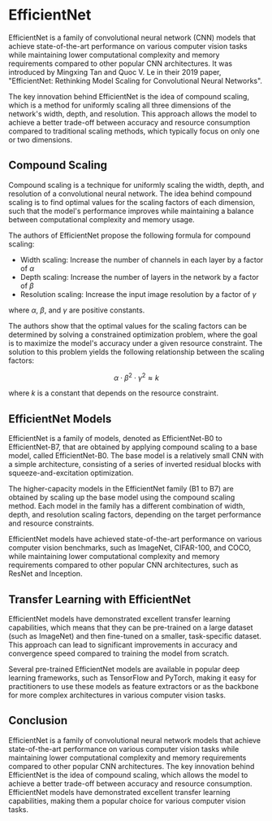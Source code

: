 # EfficientNet

EfficientNet is a family of convolutional neural network (CNN) models that achieve state-of-the-art performance on various computer vision tasks while maintaining lower computational complexity and memory requirements compared to other popular CNN architectures. It was introduced by Mingxing Tan and Quoc V. Le in their 2019 paper, "EfficientNet: Rethinking Model Scaling for Convolutional Neural Networks".

The key innovation behind EfficientNet is the idea of compound scaling, which is a method for uniformly scaling all three dimensions of the network's width, depth, and resolution. This approach allows the model to achieve a better trade-off between accuracy and resource consumption compared to traditional scaling methods, which typically focus on only one or two dimensions.

## Compound Scaling

Compound scaling is a technique for uniformly scaling the width, depth, and resolution of a convolutional neural network. The idea behind compound scaling is to find optimal values for the scaling factors of each dimension, such that the model's performance improves while maintaining a balance between computational complexity and memory usage.

The authors of EfficientNet propose the following formula for compound scaling:

- Width scaling: Increase the number of channels in each layer by a factor of $\alpha$
- Depth scaling: Increase the number of layers in the network by a factor of $\beta$
- Resolution scaling: Increase the input image resolution by a factor of $\gamma$

where $\alpha$, $\beta$, and $\gamma$ are positive constants.

The authors show that the optimal values for the scaling factors can be determined by solving a constrained optimization problem, where the goal is to maximize the model's accuracy under a given resource constraint. The solution to this problem yields the following relationship between the scaling factors:

$$
\alpha \cdot \beta^2 \cdot \gamma^2 \approx k
$$

where $k$ is a constant that depends on the resource constraint.

## EfficientNet Models

EfficientNet is a family of models, denoted as EfficientNet-B0 to EfficientNet-B7, that are obtained by applying compound scaling to a base model, called EfficientNet-B0. The base model is a relatively small CNN with a simple architecture, consisting of a series of inverted residual blocks with squeeze-and-excitation optimization.

The higher-capacity models in the EfficientNet family (B1 to B7) are obtained by scaling up the base model using the compound scaling method. Each model in the family has a different combination of width, depth, and resolution scaling factors, depending on the target performance and resource constraints.

EfficientNet models have achieved state-of-the-art performance on various computer vision benchmarks, such as ImageNet, CIFAR-100, and COCO, while maintaining lower computational complexity and memory requirements compared to other popular CNN architectures, such as ResNet and Inception.

## Transfer Learning with EfficientNet

EfficientNet models have demonstrated excellent transfer learning capabilities, which means that they can be pre-trained on a large dataset (such as ImageNet) and then fine-tuned on a smaller, task-specific dataset. This approach can lead to significant improvements in accuracy and convergence speed compared to training the model from scratch.

Several pre-trained EfficientNet models are available in popular deep learning frameworks, such as TensorFlow and PyTorch, making it easy for practitioners to use these models as feature extractors or as the backbone for more complex architectures in various computer vision tasks.

## Conclusion

EfficientNet is a family of convolutional neural network models that achieve state-of-the-art performance on various computer vision tasks while maintaining lower computational complexity and memory requirements compared to other popular CNN architectures. The key innovation behind EfficientNet is the idea of compound scaling, which allows the model to achieve a better trade-off between accuracy and resource consumption. EfficientNet models have demonstrated excellent transfer learning capabilities, making them a popular choice for various computer vision tasks.
